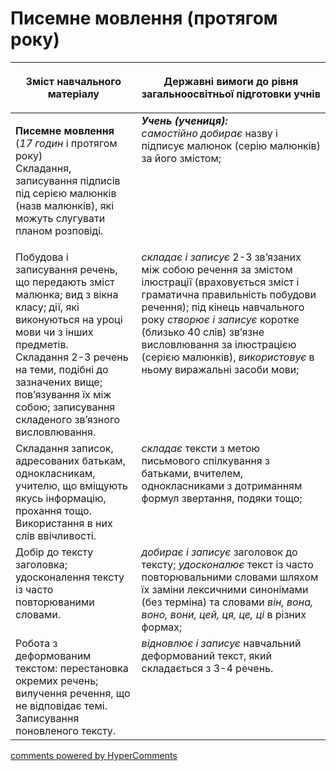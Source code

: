 <div id="hypercomments_widget" class="js-hypercomments-widget invisible"></div>

# Писемне мовлення (протягом року)

<table>
<thead>
  <tr>
    <th width="40%" align="center"><p>Зміст навчального матеріалу</p></td>
    <th width="60%" align="center"><p>Державні вимоги до рівня загальноосвітньої підготовки учнів</p></td>
  </tr>
</thead>
<tbody>
  <tr>
    <td width="40%" style="vertical-align:top !important;">
    <p><b>Писемне мовлення</b> (<i>17 годин</i>  і протягом року)<br>
Складання, записування підписів під серією малюнків (назв малюнків), які можуть слугувати планом розповіді.</td>
    <td width="60%" style="vertical-align:top !important;">
<i><b>Учень (учениця):</b></i><br>
<i>самостійно добирає</i> назву і підписує малюнок (серію малюнків) за його змістом;</td>
  </tr>
  <tr>
    <td width="40%" style="vertical-align:top !important;">
 Побудова і записування речень, що передають зміст малюнка; вид з вікна класу; дії, які виконуються на уроці мови чи з інших предметів.<br>
Складання 2-3 речень на теми, подібні до зазначених вище; пов’язування їх між собою; записування складеного зв’язного висловлювання.<br></td>
    <td width="60%" style="vertical-align:top !important;">
<i>складає і записує</i> 2-3 зв’язаних між собою речення за змістом ілюстрації (враховується зміст і граматична правильність побудови речення); під кінець навчального року <i>створює і записує</i> коротке (близько 40 слів) зв’язне висловлювання за ілюстрацією (серією малюнків), <i>використовує</i> в ньому виражальні засоби мови;</td>
  </tr>
  <tr>
    <td width="40%" style="vertical-align:top !important;">
Складання записок, адресованих батькам, однокласникам, учителю, що вміщують якусь інформацію, прохання тощо. Використання в них слів ввічливості.</td>
    <td width="60%" style="vertical-align:top !important;">
<i>складає</i> тексти з метою письмового спілкування з батьками, вчителем, однокласниками з дотриманням формул звертання, подяки тощо;</td>
  </tr>
  <tr>
    <td width="40%" style="vertical-align:top !important;">
Добір до тексту заголовка; удосконалення тексту із часто повторюваними словами.</td>
    <td width="60%" style="vertical-align:top !important;">
<i>добирає і записує</i> заголовок до тексту; <i>удосконалює</i> текст із часто повторювальними словами шляхом їх заміни лексичними синонімами (без терміна) та словами <i>він, вона, воно, вони, цей, ця, це, ці</i> в різних формах; </td>
  </tr>
  <tr>
    <td width="40%" style="vertical-align:top !important;">
Робота з деформованим текстом: перестановка окремих речень; вилучення речення, що не відповідає темі. Записування поновленого тексту.</td>
    <td width="60%" style="vertical-align:top !important;">
<i>відновлює і записує</i> навчальний деформований текст, який складається з 3-4 речень.</td>
  </tr>
</tbody>
</table>

<div class="js-hypercomments-container">
<a href="http://hypercomments.com" class="hc-link" title="comments widget">comments powered by HyperComments</a>
</div>